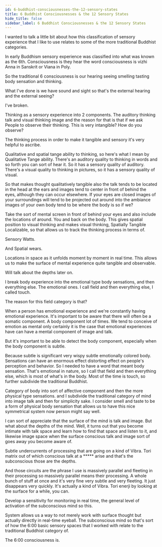```yaml
---
id: 6-buddhist-consciousnesses-the-12-sensory-states
title: 6 Buddhist Consciousnesses & the 12 Sensory States
hide_title: false
sidebar_label: 6 Buddhist Consciousnesses & the 12 Sensory States
---
```

I wanted to talk a little bit about how this classification of sensory experience that I like to use relates to some of the more traditional Buddhist categories.

In early Buddhism sensory experience was classified into what was known as the 6th. Consciousness is they hear the word consciousness is vizhi Anna in Sanskrit or Viana in Poly.

So the traditional 6 consciousness is our hearing seeing smelling tasting body sensation and thinking.

What I've done is we have sound and sight so that's the external hearing and the external seeing?

I've broken.

Thinking as a sensory experience into 2 components. The auditory thinking talk and visual thinking image and the reason for that is that if we ask People to observe their thinking. This is very intangible? How do you observe?

The thinking process in order to make it tangible and sensory it's very helpful to ascribe.

Qualitative and spatial tange ability to thinking, so here's what I mean by Qualitative Tange ability. There's an auditory quality to thinking in words and so forth you can sort of hear it. So it has a sensory quality of auditory. There's a visual quality to thinking in pictures, so it has a sensory quality of visual.

So that makes thought qualitatively tangible also the talk tends to be located in the head at the ears and images tend to center in front of behind the eyes, although they can occur elsewhere. If your eyes are closed images of your surroundings will tend to be projected out around into the ambiance images of your own body tend to be where the body is so if we?

Take the sort of mental screen in front of behind your eyes and also include the locations of around. You and back on the body. This gives spatial position to visual thinking and makes visual thinking, Spatially Tangible Localizable, so that allows us to track the thinking process in terms of.

Sensory Watts.

And Spatial wears.

Locations in space as it unfolds moment by moment in real time. This allows us to make the surface of mental experience quite tangible and observable.

Will talk about the depths later on.

I break body experience into the emotional type body sensations, and then everything else. The emotional ones. I call field and then everything else, I called touch.

The reason for this field category is that?

When a person has emotional experience and we're constantly having emotional experience. It's important to be aware that there will often be a somatic component. A body component lot of times. We tend to conceive of emotion as mental only certainly it is the case that emotional experiences have can have a mental component of image and talk.

But it's important to be able to detect the body component, especially when the body component is subtle.

Because subtle is significant very wispy subtle emotionally colored body. Sensations can have an enormous effect distorting effect on people's perception and behavior. So I needed to have a word that meant body sensation. That's emotional in nature, so I call that field and then everything else, which is most of what's in the body. Most of the time is touch, so further subdivide the traditional Buddhist.

Category of body into sort of affective component and then the more physical type sensations. and I subdivide the traditional category of mind into image talk and then for simplicity sake. I consider smell and taste to be a form of physical body sensation that allows us to have this nice symmetrical system now person might say well.

I can sort of appreciate that the surface of the mind is talk and image. But what about the depths of the mind. Well, it turns out that you become intimate with talk space and learn how to find that space and listen to it, and likewise image space when the surface conscious talk and image sort of goes away you become aware of.

Subtle undercurrents of processing that are going on a kind of Vibra. Tori matrix out of which conscious talk at a ***** arise and that's the subconscious those are the depths.

And those circuits are the phrase I use is massively parallel and fleeting in their processing so massively parallel means their processing. A whole bunch of stuff at once and it's very fine very subtle and very fleeting. It just disappears very quickly. It's actually a kind of Vibra. Tori enerji by looking at the surface for a while, you can.

Develop a sensitivity for monitoring in real time, the general level of activation of the subconscious mind so this.

System allows us a way to not merely work with surface thought but actually directly in real-time eyeball. The subconscious mind so that's sort of how the 6:00 basic sensory spaces that I worked with relate to the traditional Buddhist category of.

The 6:00 consciousness is.


